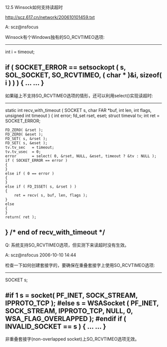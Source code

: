 12.5 Winsock如何支持读超时

http://scz.617.cn/network/200610101459.txt

A: scz@nsfocus

Winsock有个Windows独有的SO_RCVTIMEO选项:

--------------------------------------------------------------------------
int i   = timeout;

if
(
    SOCKET_ERROR == setsockopt
    (
        s,
        SOL_SOCKET,
        SO_RCVTIMEO,
        ( char * )&i,
        sizeof( i )
    )
)
{
    ... ...
}
--------------------------------------------------------------------------

如果碰上不支持SO_RCVTIMEO选项的情形，还可以利用select()实现读超时:

--------------------------------------------------------------------------
static int recv_with_timeout
(
    SOCKET          s,
    char FAR       *buf,
    int             len,
    int             flags,
    unsigned int    timeout
)
{
    int             error;
    fd_set          rset,
                    eset;
    struct timeval  tv;
    int             ret = SOCKET_ERROR;

    FD_ZERO( &rset );
    FD_ZERO( &eset );
    FD_SET( s, &rset );
    FD_SET( s, &eset );
    tv.tv_sec   = timeout;
    tv.tv_usec  = 0;
    error       = select( 0, &rset, NULL, &eset, timeout ? &tv : NULL );
    if ( SOCKET_ERROR == error )
    {
    }
    else if ( 0 == error )
    {
    }
    else if ( FD_ISSET( s, &rset ) )
    {
        ret = recv( s, buf, len, flags );
    }
    else
    {
    }
    return( ret );
}  /* end of recv_with_timeout */
--------------------------------------------------------------------------

Q: 系统支持SO_RCVTIMEO选项，但实测下来读超时没有生效。

A: scz@nsfocus 2006-10-10 14:44

检查一下如何创建套接字的，要确保在重叠套接字上使用SO_RCVTIMEO选项:

--------------------------------------------------------------------------
SOCKET  s;

#if 1
s   = socket( PF_INET, SOCK_STREAM, IPPROTO_TCP );
#else
s   = WSASocket
(
    PF_INET,
    SOCK_STREAM,
    IPPROTO_TCP,
    NULL,
    0,
    WSA_FLAG_OVERLAPPED
);
#endif
if ( INVALID_SOCKET == s )
{
    ... ...
}
--------------------------------------------------------------------------

非重叠套接字(non-overlapped socket)上SO_RCVTIMEO选项无效。
